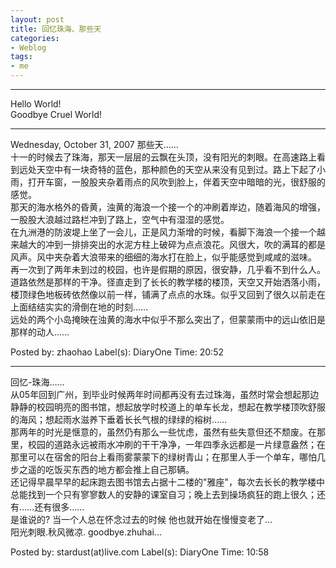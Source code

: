 ```yaml
---
layout: post
title: 回忆珠海、那些天
categories:
- Weblog
tags:
- me
---
```

**********
Hello World!    
Goodbye Cruel World!
**********
Wednesday, October 31, 2007
那些天……    
十一的时候去了珠海，那天一层层的云飘在头顶，没有阳光的刺眼。在高速路上看到远处天空中有一块奇特的蓝色，那种颜色的天空从来没有见到过。路上下起了小雨，打开车窗，一股股夹杂着雨点的风吹到脸上，伴着天空中暗暗的光，很舒服的感觉。    
那天的海水格外的昏黄，浊黄的海浪一个接一个的冲刷着岸边，随着海风的增强，一股股大浪越过路栏冲到了路上，空气中有湿湿的感觉。    
在九洲港的防波堤上坐了一会儿，正是风力渐增的时候，看脚下海浪一个接一个越来越大的冲到一排排突出的水泥方柱上破碎为点点浪花。风很大，吹的满耳的都是风声。风中夹杂着大浪带来的细细的海水打在脸上，似乎能感觉到咸咸的滋味。    
再一次到了两年未到过的校园，也许是假期的原因，很安静，几乎看不到什么人。道路依然是那样的干净。径直走到了长长的教学楼的楼顶，天空又开始洒落小雨，楼顶绿色地板砖依然像以前一样，铺满了点点的水珠。似乎又回到了很久以前走在上面结结实实的滑倒在地的时刻……    
远处的两个小岛掩映在浊黄的海水中似乎不那么突出了，但蒙蒙雨中的远山依旧是那样的动人……    
  
Posted by: zhaohao Label(s): DiaryOne Time: 20:52
**********
回忆-珠海……    
从05年回到广州，到毕业时候两年时间都再没有去过珠海，虽然时常会想起那边静静的校园明亮的图书馆，想起放学时校道上的单车长龙，想起在教学楼顶吹舒服的海风；想起雨水滋养下垂着长长气根的绿绿的榕树……    
那两年的时光是惬意的，虽然仍有那么一些忧虑，虽然有些失意但还不颓废。在那里，校园的道路永远被雨水冲刷的干干净净，一年四季永远都是一片绿意盎然；在那里可以在宿舍的阳台上看雨雾蒙蒙下的绿树青山；在那里人手一个单车，哪怕几步之遥的吃饭买东西的地方都会推上自己那辆。    
还记得早晨早早的起床跑去图书馆去占据十二楼的"雅座"，每次去长长的教学楼中总能找到一个只有寥寥数人的安静的课室自习；晚上去到操场疯狂的跑上很久；还有……还有很多……    
是谁说的? 当一个人总在怀念过去的时候 他也就开始在慢慢变老了...     
阳光刺眼.秋风微凉. goodbye.zhuhai...    
  
Posted by: stardust(at)live.com Label(s): DiaryOne Time: 10:58